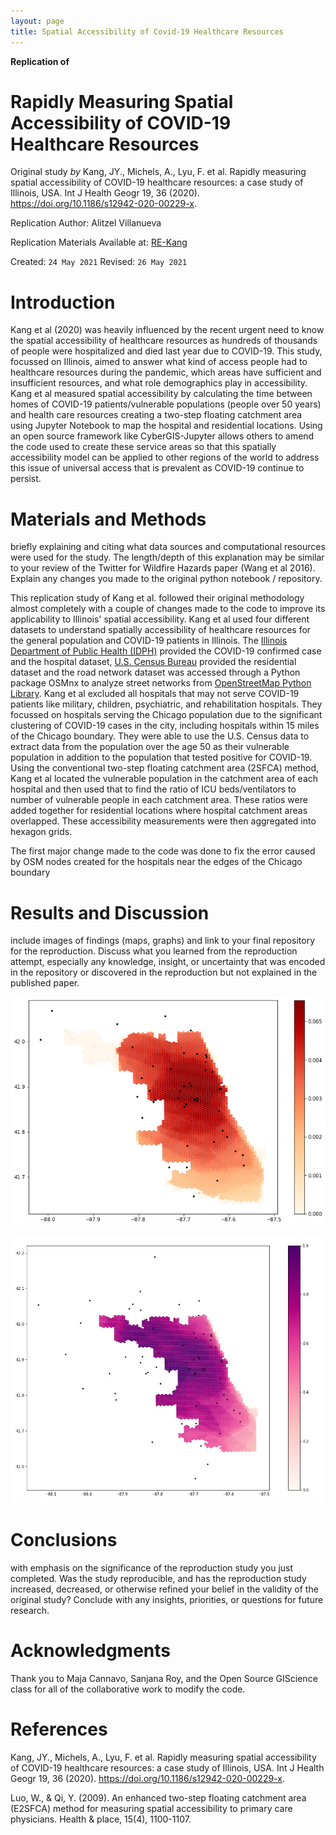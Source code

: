 ```yaml
---
layout: page
title: Spatial Accessibility of Covid-19 Healthcare Resources
---
```


**Replication of**
# Rapidly Measuring Spatial Accessibility of COVID-19 Healthcare Resources

Original study *by* Kang, JY., Michels, A., Lyu, F. et al. Rapidly measuring spatial accessibility of COVID-19 healthcare resources: a case study of Illinois, USA. Int J Health Geogr 19, 36 (2020). https://doi.org/10.1186/s12942-020-00229-x.

Replication Author:
Alitzel Villanueva

Replication Materials Available at: [RE-Kang](https://github.com/avillanueva1005/RE-Kang)

Created: `24 May 2021`
Revised: `26 May 2021`

# Introduction

Kang et al (2020) was heavily influenced by the recent urgent need to know the spatial accessibility of healthcare resources as hundreds of thousands of people were hospitalized and died last year due to COVID-19. This study, focussed on Illinois, aimed to answer what kind of access people had to healthcare resources during the pandemic, which areas have sufficient and insufficient resources, and what role demographics play in accessibility. Kang et al measured spatial accessibility by calculating the time between homes of COVID-19 patients/vulnerable populations (people over 50 years) and health care resources creating a two-step floating catchment area using Jupyter Notebook to map the hospital and residential locations. Using an open source framework like CyberGIS-Jupyter allows others to amend the code used to create these service areas so that this spatially accessibility model can be applied to other regions of the world to address this issue of universal access that is prevalent as COVID-19 continue to persist.

# Materials and Methods
briefly explaining and citing what data sources and computational resources were used for the study. The length/depth of this explanation may be similar to your review of the Twitter for Wildfire Hazards paper (Wang et al 2016). Explain any changes you made to the original python notebook / repository.

This replication study of Kang et al. followed their original  methodology almost completely with a couple of changes made to the code to improve its applicability to Illinois' spatial accessibility. Kang et al used four different datasets to understand spatially accessibility of healthcare resources for the general population and COVID-19 patients in Illinois. The [Illinois Department of Public Health (IDPH)](https://coronavirus.illinois.gov/s/medical-providers-and-facilities) provided the COVID-19 confirmed case and the hospital dataset, [U.S. Census Bureau](https://data.census.gov/cedsci/deeplinks?url=https%3A%2F%2Ffactfinder.census.gov%2F&tid=GOVSTIMESERIES.CG00ORG01) provided the residential dataset and the road network dataset was accessed through a Python package OSMnx to analyze street networks from [OpenStreetMap Python Library](https://github.com/gboeing/osmnx). Kang et al excluded all hospitals that may not serve COVID-19 patients like military, children, psychiatric, and rehabilitation hospitals. They focussed on hospitals serving the Chicago population due to the significant clustering of COVID-19 cases in the city, including hospitals within 15 miles of the Chicago boundary. They were able to use the U.S. Census data to extract data from the population over the age 50 as their vulnerable population in addition to the population that tested positive for COVID-19. Using the conventional two-step floating catchment area (2SFCA) method, Kang et al located the vulnerable population in the catchment area of each hospital and then used that to find the ratio of ICU beds/ventilators to number of vulnerable people in each catchment area. These ratios were added together for residential locations where hospital catchment areas overlapped. These accessibility measurements were then aggregated into hexagon grids.

The first major change made to the code was done to fix the error caused by OSM nodes created for the hospitals near the edges of the Chicago boundary 

# Results and Discussion
include images of findings (maps, graphs) and link to your final repository for the reproduction. Discuss what you learned from the reproduction attempt, especially any knowledge, insight, or uncertainty that was encoded in the repository or discovered in the reproduction but not explained in the published paper.

![initial map](RE-Kang/ChicagoResult.png)

![final map](RE-Kang/chicagocovid.jpg)

# Conclusions
with emphasis on the significance of the reproduction study you just completed. Was the study reproducible, and has the reproduction study increased, decreased, or otherwise refined your belief in the validity of the original study? Conclude with any insights, priorities, or questions for future research.

# Acknowledgments
Thank you to Maja Cannavo, Sanjana Roy, and the Open Source GIScience class for all of the collaborative work to modify the code.

# References

Kang, JY., Michels, A., Lyu, F. et al. Rapidly measuring spatial accessibility of COVID-19 healthcare resources: a case study of Illinois, USA. Int J Health Geogr 19, 36 (2020). https://doi.org/10.1186/s12942-020-00229-x.

Luo, W., & Qi, Y. (2009). An enhanced two-step floating catchment area (E2SFCA) method for measuring spatial accessibility to primary care physicians. Health & place, 15(4), 1100-1107.
